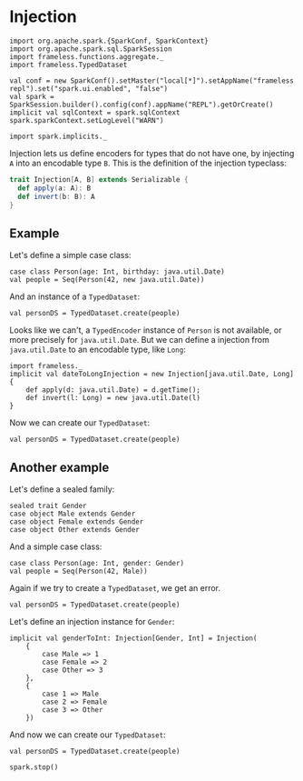 # Injection
```tut:invisible
import org.apache.spark.{SparkConf, SparkContext}
import org.apache.spark.sql.SparkSession
import frameless.functions.aggregate._
import frameless.TypedDataset

val conf = new SparkConf().setMaster("local[*]").setAppName("frameless repl").set("spark.ui.enabled", "false")
val spark = SparkSession.builder().config(conf).appName("REPL").getOrCreate()
implicit val sqlContext = spark.sqlContext
spark.sparkContext.setLogLevel("WARN")

import spark.implicits._
``` 
Injection lets us define encoders for types that do not have one, by injecting `A` into an encodable type `B`.
This is the definition of the injection typeclass: 
```scala
trait Injection[A, B] extends Serializable {
  def apply(a: A): B
  def invert(b: B): A
}
``` 
## Example
Let's define a simple case class: 
```tut:book
case class Person(age: Int, birthday: java.util.Date)
val people = Seq(Person(42, new java.util.Date))
``` 
And an instance of a `TypedDataset`:
```tut:book:fail
val personDS = TypedDataset.create(people)
``` 
Looks like we can't, a `TypedEncoder` instance of `Person` is not available, or more precisely for `java.util.Date`. 
But we can define a injection from `java.util.Date` to an encodable type, like `Long`: 
```tut:book
import frameless._
implicit val dateToLongInjection = new Injection[java.util.Date, Long]{ 
    def apply(d: java.util.Date) = d.getTime(); 
    def invert(l: Long) = new java.util.Date(l) 
}
``` 
Now we can create our `TypedDataset`: 
```tut:book
val personDS = TypedDataset.create(people)
``` 
## Another example
Let's define a sealed family: 
```tut:book
sealed trait Gender
case object Male extends Gender
case object Female extends Gender
case object Other extends Gender
``` 
And a simple case class: 
```tut:book
case class Person(age: Int, gender: Gender)
val people = Seq(Person(42, Male))
``` 
Again if we try to create a `TypedDataset`, we get an error.
```tut:book:fail
val personDS = TypedDataset.create(people)
``` 
Let's define an injection instance for `Gender`: 
```tut:book
implicit val genderToInt: Injection[Gender, Int] = Injection(
    {
        case Male => 1
        case Female => 2
        case Other => 3
    },
    {
        case 1 => Male
        case 2 => Female
        case 3 => Other
    })
``` 
And now we can create our `TypedDataset`: 
```tut:book
val personDS = TypedDataset.create(people)
``` 
```tut:invisible
spark.stop()
``` 